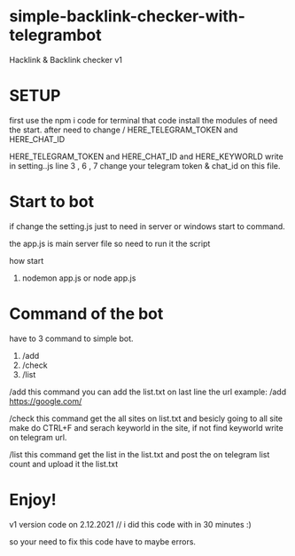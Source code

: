 # simple-backlink-checker-with-telegrambot
Hacklink &amp; Backlink checker v1


# SETUP  

first use the npm i code for terminal 
that code install the modules of need the start. 
after need to change / HERE_TELEGRAM_TOKEN and HERE_CHAT_ID

HERE_TELEGRAM_TOKEN and HERE_CHAT_ID and HERE_KEYWORLD write in setting..js line 3 , 6 , 7 change your telegram token & chat_id on this file. 

# Start to bot
if change the setting.js just to need in server or windows start to command.

the app.js is main server file so need to run it the script

how start 
1. nodemon app.js  or node app.js




# Command of the bot 

have to 3 command to simple bot. 
1. /add 
2. /check
3. /list 


/add this command you can add the list.txt on last line the url example: /add https://google.com/

/check this command get the all sites on list.txt and besicly going to all site make do CTRL+F and serach keyworld in the site, if not find keyworld write on telegram url.

/list this command get the list in the list.txt and post the on telegram list count and upload it the list.txt 

# Enjoy! 
v1 version code on 2.12.2021 // i did this code with in 30 minutes :) 

so your need to fix this code have to maybe errors.

